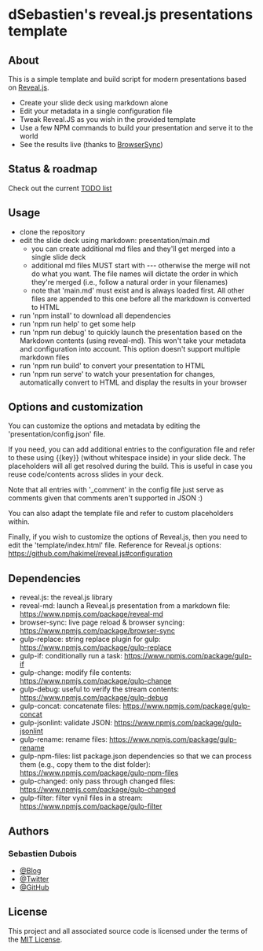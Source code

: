 # dSebastien's reveal.js presentations template

## About
This is a simple template and build script for modern presentations based on [Reveal.js](http://lab.hakim.se/reveal-js/).

* Create your slide deck using markdown alone
* Edit your metadata in a single configuration file
* Tweak Reveal.JS as you wish in the provided template
* Use a few NPM commands to build your presentation and serve it to the world
* See the results live (thanks to [BrowserSync](http://www.browsersync.io/))

## Status & roadmap
Check out the current [TODO list](TODO.md)

## Usage
* clone the repository
* edit the slide deck using markdown: presentation/main.md
  * you can create additional md files and they'll get merged into a single slide deck
  * additional md files MUST start with --- otherwise the merge will not do what you want. The file names will dictate the order in which they're merged (i.e., follow a natural order in your filenames)
  * note that 'main.md' must exist and is always loaded first. All other files are appended to this one before all the markdown is converted to HTML
* run 'npm install' to download all dependencies
* run 'npm run help' to get some help
* run 'npm run debug' to quickly launch the presentation based on the Markdown contents (using reveal-md). This won't take your metadata and configuration into account. This option doesn't support multiple markdown files
* run 'npm run build' to convert your presentation to HTML
* run 'npm run serve' to watch your presentation for changes, automatically convert to HTML and display the results in your browser

## Options and customization
You can customize the options and metadata by editing the 'presentation/config.json' file.

If you need, you can add additional entries to the configuration file and refer to these using {{key}} (without whitespace inside) in your slide deck. The placeholders will all get resolved during the build. This is useful in case you reuse code/contents across slides in your deck.

Note that all entries with '_comment' in the config file just serve as comments given that comments aren't supported in JSON :)

You can also adapt the template file and refer to custom placeholders within.

Finally, if you wish to customize the options of Reveal.js, then you need to edit the 'template/index.html' file. Reference for Reveal.js options: https://github.com/hakimel/reveal.js#configuration

## Dependencies
* reveal.js: the reveal.js library
* reveal-md: launch a Reveal.js presentation from a markdown file: https://www.npmjs.com/package/reveal-md
* browser-sync: live page reload & browser syncing: https://www.npmjs.com/package/browser-sync
* gulp-replace: string replace plugin for gulp: https://www.npmjs.com/package/gulp-replace
* gulp-if: conditionally run a task: https://www.npmjs.com/package/gulp-if
* gulp-change: modify file contents: https://www.npmjs.com/package/gulp-change
* gulp-debug: useful to verify the stream contents: https://www.npmjs.com/package/gulp-debug
* gulp-concat: concatenate files: https://www.npmjs.com/package/gulp-concat
* gulp-jsonlint: validate JSON: https://www.npmjs.com/package/gulp-jsonlint
* gulp-rename: rename files: https://www.npmjs.com/package/gulp-rename
* gulp-npm-files: list package.json dependencies so that we can process them (e.g., copy them to the dist folder): https://www.npmjs.com/package/gulp-npm-files
* gulp-changed: only pass through changed files: https://www.npmjs.com/package/gulp-changed
* gulp-filter: filter vynil files in a stream: https://www.npmjs.com/package/gulp-filter

## Authors
### Sebastien Dubois
* [@Blog](http://www.dsebastien.net)
* [@Twitter](http://twitter.com/dSebastien)
* [@GitHub](http://github.com/dSebastien)

## License
This project and all associated source code is licensed under the terms of the [MIT License](http://en.wikipedia.org/wiki/MIT_License).